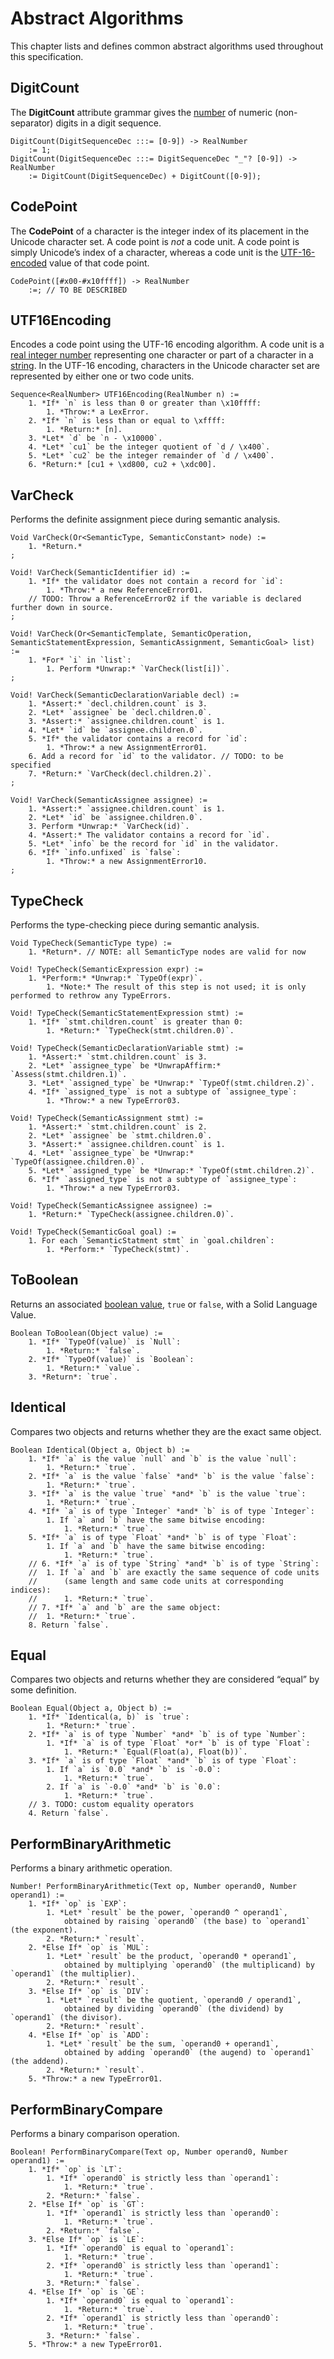 # Abstract Algorithms
This chapter lists and defines common abstract algorithms used throughout this specification.



## DigitCount
The **DigitCount** attribute grammar gives the [number](./data-types.md#real-integer-numbers) of
numeric (non-separator) digits in a digit sequence.
```
DigitCount(DigitSequenceDec :::= [0-9]) -> RealNumber
	:= 1;
DigitCount(DigitSequenceDec :::= DigitSequenceDec "_"? [0-9]) -> RealNumber
	:= DigitCount(DigitSequenceDec) + DigitCount([0-9]);
```



## CodePoint
The **CodePoint** of a character is the integer index of its placement in the Unicode character set.
A code point is *not* a code unit. A code point is simply Unicode’s index of a character,
whereas a code unit is the [UTF-16-encoded](#utf16encoding) value of that code point.
```
CodePoint([#x00-#x10ffff]) -> RealNumber
	:=; // TO BE DESCRIBED
```



## UTF16Encoding
Encodes a code point using the UTF-16 encoding algorithm.
A code unit is a [real integer number](./data-types.md#real-integer-numbers)
representing one character or part of a character in a [string](./data-types.md#string).
In the UTF-16 encoding, characters in the Unicode character set
are represented by either one or two code units.
```
Sequence<RealNumber> UTF16Encoding(RealNumber n) :=
	1. *If* `n` is less than 0 or greater than \x10ffff:
		1. *Throw:* a LexError.
	2. *If* `n` is less than or equal to \xffff:
		1. *Return:* [n].
	3. *Let* `d` be `n - \x10000`.
	4. *Let* `cu1` be the integer quotient of `d / \x400`.
	5. *Let* `cu2` be the integer remainder of `d / \x400`.
	6. *Return:* [cu1 + \xd800, cu2 + \xdc00].
```



## VarCheck
Performs the definite assignment piece during semantic analysis.
```
Void VarCheck(Or<SemanticType, SemanticConstant> node) :=
	1. *Return.*
;

Void! VarCheck(SemanticIdentifier id) :=
	1. *If* the validator does not contain a record for `id`:
		1. *Throw:* a new ReferenceError01.
	// TODO: Throw a ReferenceError02 if the variable is declared further down in source.
;

Void! VarCheck(Or<SemanticTemplate, SemanticOperation, SemanticStatementExpression, SemanticAssignment, SemanticGoal> list) :=
	1. *For* `i` in `list`:
		1. Perform *Unwrap:* `VarCheck(list[i])`.
;

Void! VarCheck(SemanticDeclarationVariable decl) :=
	1. *Assert:* `decl.children.count` is 3.
	2. *Let* `assignee` be `decl.children.0`.
	3. *Assert:* `assignee.children.count` is 1.
	4. *Let* `id` be `assignee.children.0`.
	5. *If* the validator contains a record for `id`:
		1. *Throw:* a new AssignmentError01.
	6. Add a record for `id` to the validator. // TODO: to be specified
	7. *Return:* `VarCheck(decl.children.2)`.
;

Void! VarCheck(SemanticAssignee assignee) :=
	1. *Assert:* `assignee.children.count` is 1.
	2. *Let* `id` be `assignee.children.0`.
	3. Perform *Unwrap:* `VarCheck(id)`.
	4. *Assert:* The validator contains a record for `id`.
	5. *Let* `info` be the record for `id` in the validator.
	6. *If* `info.unfixed` is `false`:
		1. *Throw:* a new AssignmentError10.
;
```



## TypeCheck
Performs the type-checking piece during semantic analysis.
```
Void TypeCheck(SemanticType type) :=
	1. *Return*. // NOTE: all SemanticType nodes are valid for now

Void! TypeCheck(SemanticExpression expr) :=
	1. *Perform:* *Unwrap:* `TypeOf(expr)`.
		1. *Note:* The result of this step is not used; it is only performed to rethrow any TypeErrors.

Void! TypeCheck(SemanticStatementExpression stmt) :=
	1. *If* `stmt.children.count` is greater than 0:
		1. *Return:* `TypeCheck(stmt.children.0)`.

Void! TypeCheck(SemanticDeclarationVariable stmt) :=
	1. *Assert:* `stmt.children.count` is 3.
	2. *Let* `assignee_type` be *UnwrapAffirm:* `Assess(stmt.children.1)`.
	3. *Let* `assigned_type` be *Unwrap:* `TypeOf(stmt.children.2)`.
	4. *If* `assigned_type` is not a subtype of `assignee_type`:
		1. *Throw:* a new TypeError03.

Void! TypeCheck(SemanticAssignment stmt) :=
	1. *Assert:* `stmt.children.count` is 2.
	2. *Let* `assignee` be `stmt.children.0`.
	3. *Assert:* `assignee.children.count` is 1.
	4. *Let* `assignee_type` be *Unwrap:* `TypeOf(assignee.children.0)`.
	5. *Let* `assigned_type` be *Unwrap:* `TypeOf(stmt.children.2)`.
	6. *If* `assigned_type` is not a subtype of `assignee_type`:
		1. *Throw:* a new TypeError03.

Void! TypeCheck(SemanticAssignee assignee) :=
	1. *Return:* `TypeCheck(assignee.children.0)`.

Void! TypeCheck(SemanticGoal goal) :=
	1. For each `SemanticStatment stmt` in `goal.children`:
		1. *Perform:* `TypeCheck(stmt)`.
```



## ToBoolean
Returns an associated [boolean value](./data-types#boolean), `true` or `false`, with a Solid Language Value.
```
Boolean ToBoolean(Object value) :=
	1. *If* `TypeOf(value)` is `Null`:
		1. *Return:* `false`.
	2. *If* `TypeOf(value)` is `Boolean`:
		1. *Return:* `value`.
	3. *Return*: `true`.
```



## Identical
Compares two objects and returns whether they are the exact same object.
```
Boolean Identical(Object a, Object b) :=
	1. *If* `a` is the value `null` and `b` is the value `null`:
		1. *Return:* `true`.
	2. *If* `a` is the value `false` *and* `b` is the value `false`:
		1. *Return:* `true`.
	3. *If* `a` is the value `true` *and* `b` is the value `true`:
		1. *Return:* `true`.
	4. *If* `a` is of type `Integer` *and* `b` is of type `Integer`:
		1. If `a` and `b` have the same bitwise encoding:
			1. *Return:* `true`.
	5. *If* `a` is of type `Float` *and* `b` is of type `Float`:
		1. If `a` and `b` have the same bitwise encoding:
			1. *Return:* `true`.
	// 6. *If* `a` is of type `String` *and* `b` is of type `String`:
	// 	1. If `a` and `b` are exactly the same sequence of code units
	// 		(same length and same code units at corresponding indices):
	// 		1. *Return:* `true`.
	// 7. *If* `a` and `b` are the same object:
	// 	1. *Return:* `true`.
	8. Return `false`.
```



## Equal
Compares two objects and returns whether they are considered “equal” by some definition.
```
Boolean Equal(Object a, Object b) :=
	1. *If* `Identical(a, b)` is `true`:
		1. *Return:* `true`.
	2. *If* `a` is of type `Number` *and* `b` is of type `Number`:
		1. *If* `a` is of type `Float` *or* `b` is of type `Float`:
			1. *Return:* `Equal(Float(a), Float(b))`.
	3. *If* `a` is of type `Float` *and* `b` is of type `Float`:
		1. If `a` is `0.0` *and* `b` is `-0.0`:
			1. *Return:* `true`.
		2. If `a` is `-0.0` *and* `b` is `0.0`:
			1. *Return:* `true`.
	// 3. TODO: custom equality operators
	4. Return `false`.
```



## PerformBinaryArithmetic
Performs a binary arithmetic operation.
```
Number! PerformBinaryArithmetic(Text op, Number operand0, Number operand1) :=
	1. *If* `op` is `EXP`:
		1. *Let* `result` be the power, `operand0 ^ operand1`,
			obtained by raising `operand0` (the base) to `operand1` (the exponent).
		2. *Return:* `result`.
	2. *Else If* `op` is `MUL`:
		1. *Let* `result` be the product, `operand0 * operand1`,
			obtained by multiplying `operand0` (the multiplicand) by `operand1` (the multiplier).
		2. *Return:* `result`.
	3. *Else If* `op` is `DIV`:
		1. *Let* `result` be the quotient, `operand0 / operand1`,
			obtained by dividing `operand0` (the dividend) by `operand1` (the divisor).
		2. *Return:* `result`.
	4. *Else If* `op` is `ADD`:
		1. *Let* `result` be the sum, `operand0 + operand1`,
			obtained by adding `operand0` (the augend) to `operand1` (the addend).
		2. *Return:* `result`.
	5. *Throw:* a new TypeError01.
```



## PerformBinaryCompare
Performs a binary comparison operation.
```
Boolean! PerformBinaryCompare(Text op, Number operand0, Number operand1) :=
	1. *If* `op` is `LT`:
		1. *If* `operand0` is strictly less than `operand1`:
			1. *Return:* `true`.
		2. *Return:* `false`.
	2. *Else If* `op` is `GT`:
		1. *If* `operand1` is strictly less than `operand0`:
			1. *Return:* `true`.
		2. *Return:* `false`.
	3. *Else If* `op` is `LE`:
		1. *If* `operand0` is equal to `operand1`:
			1. *Return:* `true`.
		2. *If* `operand0` is strictly less than `operand1`:
			1. *Return:* `true`.
		3. *Return:* `false`.
	4. *Else If* `op` is `GE`:
		1. *If* `operand0` is equal to `operand1`:
			1. *Return:* `true`.
		2. *If* `operand1` is strictly less than `operand0`:
			1. *Return:* `true`.
		3. *Return:* `false`.
	5. *Throw:* a new TypeError01.
```
